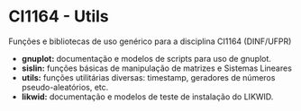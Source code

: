 # CI1164 - Utils

Funções e bibliotecas de uso genérico para a disciplina CI1164 (DINF/UFPR)

* **gnuplot:** documentação e modelos de scripts para uso de gnuplot.
* **sislin:** funções básicas de manipulação de matrizes e Sistemas Lineares
* **utils:** funções utilitárias diversas: timestamp, geradores de
         números pseudo-aleatórios, etc.
* **likwid:** documentação e modelos de teste de instalação do LIKWID.

